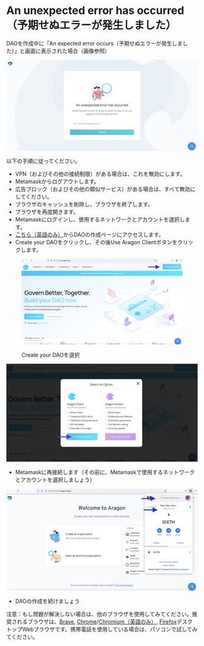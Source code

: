 # An unexpected error has occurred（予期せぬエラーが発生しました）

DAOを作成中に「An expected error occurs（予期せぬエラーが発生しました）」と画面に表示された場合（画像参照）

![](<../../../.gitbook/assets/Schermata 2022-02-03 alle 08.48.36 (1).png>)

以下の手順に従ってください。

* VPN（およびその他の接続制限）がある場合は、これを無効にします。
* Metamaskからログアウトします。
* 広告ブロック（およびその他の類似サービス）がある場合は、すべて無効にしてください。
* ブラウザのキャッシュを削除し、ブラウザを終了します。
* ブラウザを再度開きます。
* Metamaskにログインし、使用するネットワークとアカウントを選択します。
* [こちら（英語のみ）](https://aragon.org/)からDAOの作成ページにアクセスします。
* Create your DAOをクリックし、その後Use Aragon Clientボタンをクリックします。

<figure><img src="../../../.gitbook/assets/image (5).png" alt=""><figcaption><p>Create your DAOを選択</p></figcaption></figure>

![USe Aragon Clientを選択](<../../../.gitbook/assets/Schermata 2022-02-03 alle 09.08.30 (2).png>)

* Metamaskに再接続します（その前に、Metamaskで使用するネットワークとアカウントを選択しましょう）

![Web3ウォレット（例：Metamask）のネットワークとアカウントを選択します。](<../../../.gitbook/assets/Schermata 2022-02-03 alle 09.13.16.png>)

* DAOの作成を続けましょう

注意：もし問題が解決しない場合は、他のブラウザを使用してみてください。推奨されるブラウザは、[Brave](https://brave.com/ja/), [Chrome](https://www.google.com/chrome/)/[Chromium（英語のみ）](https://www.chromium.org/getting-involved/download-chromium/), [Firefox](https://www.mozilla.org/ja/)デスクトップWebブラウザです。携帯電話を使用している場合は、パソコンで試してみてください。
